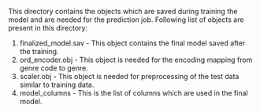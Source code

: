 This directory contains the objects which are saved during training the model and are needed for the prediction job.
Following list of objects are present in this directory:
1. finalized_model.sav - This object contains the final model saved after the training.
2. ord_encoder.obj - This object is needed for the encoding mapping from genre code to genre.
3. scaler.obj - This object is needed for preprocessing of the test data similar to training data.
4. model_columns - This is the list of columns which are used in the final model.  
